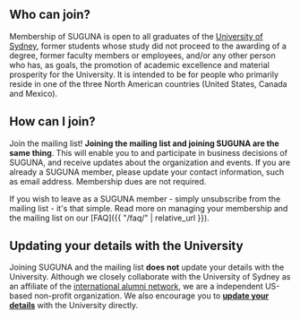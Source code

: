 ## Who can join?

Membership of SUGUNA is open to all graduates of the [University of
Sydney](https://sydney.edu.au), former students whose study did not
proceed to the awarding of a degree, former faculty members or
employees, and/or any other person who has, as goals, the promotion of
academic excellence and material prosperity for the University. It is
intended to be for people who primarily reside in one of the three
North American countries (United States, Canada and Mexico).

## How can I join?

Join the mailing list! **Joining the mailing list and joining SUGUNA
are the same thing**. This will enable you to and participate in
business decisions of SUGUNA, and receive updates about the
organization and events. If you are already a SUGUNA member, please
update your contact information, such as email address. Membership
dues are not required.

If you wish to leave as a SUGUNA member - simply unsubscribe from the
mailing list - it's that simple.  Read more on managing your
membership and the mailing list on our [FAQ]({{ "/faq/" | relative_url }}).

## Updating your details with the University

Joining SUGUNA and the mailing list **does not** update your details
with the University. Although we closely collaborate with the
University of Sydney as an affiliate of the  [international alumni
network](https://www.sydney.edu.au/engage/alumni/get-involved/networks/international.html),
we are a independent US-based non-profit organization. We also encourage you to **[update your
details](https://www.sydney.edu.au/engage/alumni/update-your-details.html)**
with the University directly.
